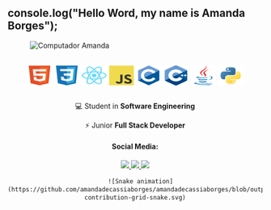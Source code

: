 ## console.log("Hello Word, my name is Amanda Borges");

<img src="https://user-images.githubusercontent.com/67706498/229945130-01f091bb-b014-40d1-a802-b1b1e52ed8fb.png" min-width="450px" max-width="4500px" width="460px" align="right" alt="Computador Amanda"/>

</br></br>
  <div>
  
  <div align="center" >
    <img align="center" alt="Amanda-Html" height="40" width="50" src="https://raw.githubusercontent.com/devicons/devicon/master/icons/html5/html5-original.svg">
    <img align="center" alt="Amanda-Css" height="40" width="50"  src="https://raw.githubusercontent.com/devicons/devicon/master/icons/css3/css3-original.svg">
    <img align="center" alt="Amanda-React" height="40" width="50" src="https://raw.githubusercontent.com/devicons/devicon/master/icons/react/react-original.svg">
    <img align="center" alt="Amanda-JavaScript" height="40" width="50"  src="https://raw.githubusercontent.com/devicons/devicon/master/icons/javascript/javascript-original.svg">
    <img align="center" alt="Amanda-C" height="40" width="50"  src="https://raw.githubusercontent.com/devicons/devicon/master/icons/c/c-original.svg">
    <img align="center" alt="Amanda-C++" height="40" width="50"  src="https://raw.githubusercontent.com/devicons/devicon/master/icons/cplusplus/cplusplus-original.svg">
    <img align="center" alt="Amanda-Java" height="40" width="50"  src="https://raw.githubusercontent.com/devicons/devicon/master/icons/java/java-original.svg">
    <img align="center" alt="Amanda-Python" height="40" width="50"  src="https://raw.githubusercontent.com/devicons/devicon/master/icons/python/python-original.svg">
  </div>
  
  <br> 
  
  <div align="center" >
    <p>💻 Student in <strong> Software Engineering </strong> </p>
    <p>⚡ Junior <strong> Full Stack Developer </strong></p>
  </div>

 <h4 align="center"> Social Media: </h4>
    
  <div align="center" > 
  <a href="https://www.instagram.com/amandadecassiaborges/" alt="INSTAGRAM">
  <img src="https://img.shields.io/badge/-Instagram-%23E4405F?style=for-the-badge&logo=Instagram&logoColor=ffffff&link=https://www.instagram.com/amandadecassiaborges"/>
  </a>
  
  
  <a href="mailto:amandaborgeses@gmail.com" alt="EMAIL"> 
  <img src="https://img.shields.io/badge/-Gmail-%23333?style=for-the-badge&logo=gmail&logoColor=white"/>
  </a>
    
  <a href="https://www.linkedin.com/in/amandadecassiaborges" alt="LINKEDIN">
  <img src="https://img.shields.io/badge/-Linkedin-%230077B5?style=for-the-badge&logo=Linkedin&logoColor=ffffff&link=https://www.linkedin.com/in/amandadecassiaborges"/>
  </a>
  
       ![Snake animation](https://github.com/amandadecassiaborges/amandadecassiaborges/blob/output/github-contribution-grid-snake.svg)
 
  </div>
 </div>
  
